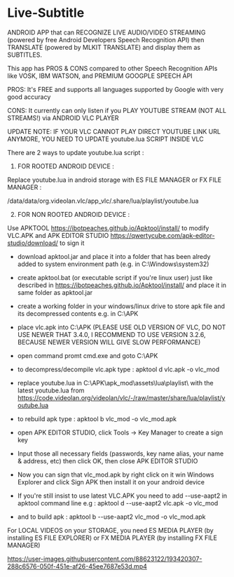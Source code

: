 # Live-Subtitle
ANDROID APP that can RECOGNIZE LIVE AUDIO/VIDEO STREAMING (powered by free Android Developers Speech Recognition API) then TRANSLATE (powered by MLKIT TRANSLATE) and display them as SUBTITLES.

This app has PROS & CONS compared to other Speech Recognition APIs like VOSK, IBM WATSON, and PREMIUM GOOGPLE SPEECH API

PROS:
It's FREE and supports all languages supported by Google with very good accuracy

CONS:
It currently can only listen if you PLAY YOUTUBE STREAM (NOT ALL STREAMS!) via ANDROID VLC PLAYER


UPDATE NOTE: IF YOUR VLC CANNOT PLAY DIRECT YOUTUBE LINK URL ANYMORE, YOU NEED TO UPDATE youtube.lua SCRIPT INSIDE VLC

There are 2 ways to update youtube.lua script :

1. FOR ROOTED ANDROID DEVICE :

Replace youtube.lua in android storage with ES FILE MANAGER or FX FILE MANAGER :

/data/data/org.videolan.vlc/app_vlc/.share/lua/playlist/youtube.lua

2. FOR NON ROOTED ANDROID DEVICE :

Use APKTOOL https://ibotpeaches.github.io/Apktool/install/ to modify VLC.APK and APK EDITOR STUDIO https://qwertycube.com/apk-editor-studio/download/ to sign it

- download apktool.jar and place it into a folder that has been alredy added to system environment path (e.g. in C:\Windows\system32)

- create apktool.bat (or executable script if you're linux user) just like described in https://ibotpeaches.github.io/Apktool/install/ and place it in same folder as apktool.jar

- create a working folder in your windows/linux drive to store apk file and its decompressed contents e.g. in C:\APK

- place vlc.apk into C:\APK (PLEASE USE OLD VERSION OF VLC, DO NOT USE NEWER THAT 3.4.0, I RECOMMEND TO USE VERSION 3.2.6, BECAUSE NEWER VERSION WILL GIVE SLOW PERFORMANCE)

- open command promt cmd.exe and goto C:\APK

- to decompress/decompile vlc.apk type : apktool d vlc.apk -o vlc_mod

- replace youtube.lua in C:\APK\apk_mod\assets\lua\playlist\ with the latest youtube.lua from https://code.videolan.org/videolan/vlc/-/raw/master/share/lua/playlist/youtube.lua

- to rebuild apk type : apktool b vlc_mod -o vlc_mod.apk

- open APK EDITOR STUDIO, click Tools -> Key Manager to create a sign key

- Input those all necessary fields (passwords, key name alias,  your name & address, etc) then click OK, then close APK EDITOR STUDIO

- Now you can sign that vlc_mod.apk by right click on it win Windows Explorer and click Sign APK then install it on your android device

- If you're still insist to use latest VLC.APK you need to add --use-aapt2 in apktool command line e.g :
apktool d --use-aapt2 vlc.apk -o vlc_mod

- and to build apk :
apktool b --use-aapt2 vlc_mod -o vlc_mod.apk


For LOCAL VIDEOS on your STORAGE, you need ES MEDIA PLAYER (by installing ES FILE EXPLORER) or FX MEDIA PLAYER (by installing FX FILE MANAGER)



https://user-images.githubusercontent.com/88623122/193420307-288c6576-050f-451e-af26-45ee7687e53d.mp4

